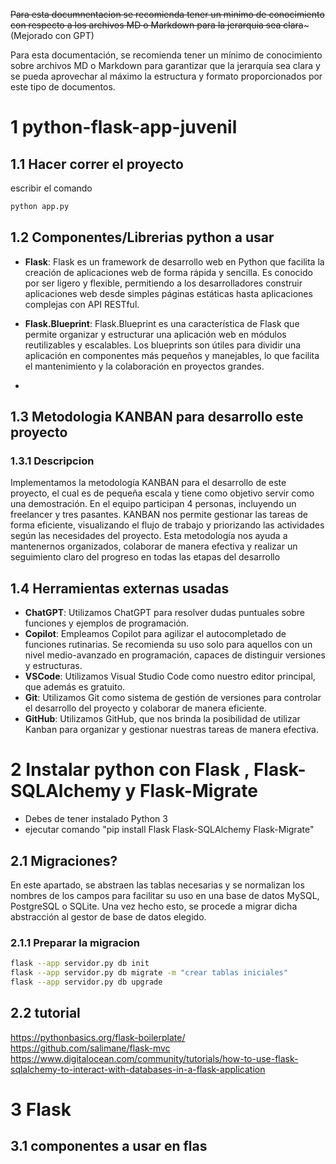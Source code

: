 ~~Para esta documnentacion se recomienda tener un minimo de conocimiento con respecto a los archivos MD o Markdown para la jerarquia sea clara~~~(Mejorado con GPT)

Para esta documentación, se recomienda tener un mínimo de conocimiento sobre archivos MD o Markdown para garantizar que la jerarquía sea clara y se pueda aprovechar al máximo la estructura y formato proporcionados por este tipo de documentos.
# 1 python-flask-app-juvenil

## 1.1 Hacer correr el proyecto
escribir el comando
```bash
python app.py
```
## 1.2 Componentes/Librerias python a usar
- **Flask**: Flask es un framework de desarrollo web en Python que facilita la creación de aplicaciones web de forma rápida y sencilla. Es conocido por ser ligero y flexible, permitiendo a los desarrolladores construir aplicaciones web desde simples páginas estáticas hasta aplicaciones complejas con API RESTful.

- **Flask.Blueprint**: Flask.Blueprint es una característica de Flask que permite organizar y estructurar una aplicación web en módulos reutilizables y escalables. Los blueprints son útiles para dividir una aplicación en componentes más pequeños y manejables, lo que facilita el mantenimiento y la colaboración en proyectos grandes.
- 

## 1.3 Metodologia KANBAN para desarrollo este proyecto
### 1.3.1 Descripcion
Implementamos la metodología KANBAN para el desarrollo de este proyecto, el cual es de pequeña escala y tiene como objetivo servir como una demostración. En el equipo participan 4 personas, incluyendo un freelancer y tres pasantes. KANBAN nos permite gestionar las tareas de forma eficiente, visualizando el flujo de trabajo y priorizando las actividades según las necesidades del proyecto. Esta metodología nos ayuda a mantenernos organizados, colaborar de manera efectiva y realizar un seguimiento claro del progreso en todas las etapas del desarrollo


## 1.4 Herramientas externas usadas
- **ChatGPT**: Utilizamos ChatGPT para resolver dudas puntuales sobre funciones y ejemplos de programación.
- **Copilot**: Empleamos Copilot para agilizar el autocompletado de funciones rutinarias. Se recomienda su uso solo para aquellos con un nivel medio-avanzado en programación, capaces de distinguir versiones y estructuras.
- **VSCode**: Utilizamos Visual Studio Code como nuestro editor principal, que además es gratuito.
- **Git**: Utilizamos Git como sistema de gestión de versiones para controlar el desarrollo del proyecto y colaborar de manera eficiente.
- **GitHub**: Utilizamos GitHub, que nos brinda la posibilidad de utilizar Kanban para organizar y gestionar nuestras tareas de manera efectiva.


# 2 Instalar python con Flask , Flask-SQLAlchemy y Flask-Migrate
- Debes de tener instalado Python 3
- ejecutar comando "pip install Flask Flask-SQLAlchemy Flask-Migrate"
## 2.1 Migraciones?
En este apartado, se abstraen las tablas necesarias y se normalizan los nombres de los campos para facilitar su uso en una base de datos MySQL, PostgreSQL o SQLite. Una vez hecho esto, se procede a migrar dicha abstracción al gestor de base de datos elegido.

### 2.1.1 Preparar la migracion
```bash
flask --app servidor.py db init
flask --app servidor.py db migrate -m "crear tablas iniciales" 
flask --app servidor.py db upgrade 
```

## 2.2 tutorial

https://pythonbasics.org/flask-boilerplate/
https://github.com/salimane/flask-mvc
https://www.digitalocean.com/community/tutorials/how-to-use-flask-sqlalchemy-to-interact-with-databases-in-a-flask-application
# 3 Flask
## 3.1 componentes a usar en flas